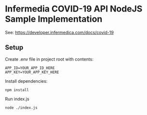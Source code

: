 # Infermedia COVID-19 API NodeJS Sample Implementation
See: https://developer.infermedica.com/docs/covid-19

## Setup
Create .env file in project root with contents:

```
APP_ID=YOUR_APP_ID_HERE
APP_KEY=YOUR_APP_KEY_HERE
```

Install dependencies:

`npm install`

Run index.js

`node ./index.js`